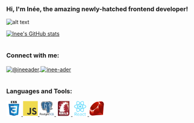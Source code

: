 <h3 align="left">Hi, I'm Inée, the amazing newly-hatched frontend developer!</h3>

![alt text](collage2.jpg)

[![Inee's GitHub stats](https://github-readme-stats.vercel.app/api?username=inee-ader&show_icons=true&theme=gotham)](https://github.com/inee-ader/github-readme-stats)

#
<h3 align="left">Connect with me:</h3>
<p align="left">
    <a href="https://dev.to/@ineeader" target="blank">
        <img align="center" src="https://cdn.jsdelivr.net/npm/simple-icons@3.0.1/icons/dev-dot-to.svg" alt="@ineeader" height="30" width="40" />
    </a>
    <a href="https://linkedin.com/in/inee-ader" target="blank">
        <img align="center" src="https://cdn.jsdelivr.net/npm/simple-icons@3.0.1/icons/linkedin.svg" alt="inee-ader" height="30" width="40" />
    </a>
</p>

#
<h3 align="left">Languages and Tools:</h3>
<p align="left"> 
    <a href="https://www.w3schools.com/css/" target="_blank"> 
        <img src="https://raw.githubusercontent.com/devicons/devicon/master/icons/css3/css3-original-wordmark.svg" alt="css3" width="40" height="40"/> 
    </a> 
    <a href="https://developer.mozilla.org/en-US/docs/Web/JavaScript" target="_blank"> 
        <img src="https://raw.githubusercontent.com/devicons/devicon/master/icons/javascript/javascript-original.svg" alt="javascript" width="40" height="40"/> 
    </a> 
    <a href="https://www.postgresql.org" target="_blank"> 
        <img src="https://raw.githubusercontent.com/devicons/devicon/master/icons/postgresql/postgresql-original-wordmark.svg" alt="postgresql" width="40" height="40"/> 
    </a> 
    <a href="https://rubyonrails.org" target="_blank"> 
        <img src="https://raw.githubusercontent.com/devicons/devicon/master/icons/rails/rails-original-wordmark.svg" alt="rails" width="40" height="40"/> 
    </a> 
    <a href="https://reactjs.org/" target="_blank"> 
        <img src="https://raw.githubusercontent.com/devicons/devicon/master/icons/react/react-original-wordmark.svg" alt="react" width="40" height="40"/> 
    </a> 
    <a href="https://www.ruby-lang.org/en/" target="_blank"> 
        <img src="https://raw.githubusercontent.com/devicons/devicon/master/icons/ruby/ruby-original.svg" alt="ruby" width="40" height="40"/>
    </a> 
</p>

